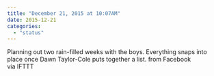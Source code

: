 ```yaml
---
title: "December 21, 2015 at 10:07AM"
date: 2015-12-21
categories: 
  - "status"
---
```


Planning out two rain-filled weeks with the boys. Everything snaps into place once Dawn Taylor-Cole puts together a list. from Facebook  
via IFTTT
